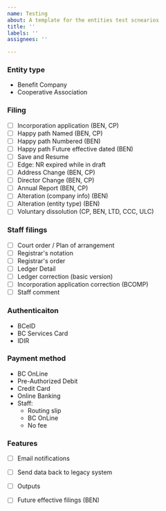 ```yaml
---
name: Testing
about: A template for the entities test scnearios
title: ''
labels: ''
assignees: ''

---
```


### Entity type
* Benefit Company
* Cooperative Association

### Filing
- [ ] Incorporation application (BEN, CP)
 - [ ] Happy path Named (BEN, CP)
 - [ ] Happy path Numbered (BEN)
 - [ ] Happy path Future effective dated (BEN)
 - [ ] Save and Resume
 - [ ] Edge: NR expired while in draft
- [ ] Address Change (BEN, CP)
- [ ] Director Change (BEN, CP)
- [ ] Annual Report (BEN, CP)
- [ ] Alteration (company info) (BEN)
- [ ] Alteration (entity type) (BEN)
- [ ] Voluntary dissolution (CP, BEN, LTD, CCC, ULC)

### Staff filings
- [ ] Court order / Plan of arrangement
- [ ] Registrar's notation
- [ ] Registrar's order
- [ ] Ledger Detail
- [ ] Ledger correction (basic version)
- [ ] Incorporation application correction (BCOMP)
- [ ] Staff comment

### Authenticaiton
* BCeID
* BC Services Card
* IDIR

### Payment method
* BC OnLine
* Pre-Authorized Debit
* Credit Card
* Online Banking
* Staff:
  * Routing slip
  * BC OnLine
  * No fee

### Features
- [ ] Email notifications
- [ ] Send data back to legacy system
- [ ] Outputs
- [ ] Future effective filings (BEN)

